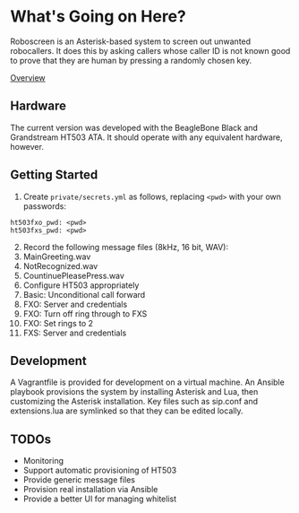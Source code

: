 # What's Going on Here?
Roboscreen is an Asterisk-based system to screen out unwanted robocallers. It does this by asking callers whose caller ID is not known good to prove that they are human by pressing a randomly chosen key.

[Overview](http://michaelpigg.github.io/roboscreen/pres)

## Hardware
The current version was developed with the BeagleBone Black and Grandstream HT503 ATA. It should operate with any equivalent hardware, however.

## Getting Started
1. Create `private/secrets.yml` as follows, replacing `<pwd>` with your own passwords:
```
ht503fxo_pwd: <pwd>
ht503fxs_pwd: <pwd>
```
2. Record the following message files (8kHz, 16 bit, WAV):
  1. MainGreeting.wav
  2. NotRecognized.wav
  3. CountinuePleasePress.wav
3. Configure HT503 appropriately
  1. Basic: Unconditional call forward
  1. FXO: Server and credentials
  1. FXO: Turn off ring through to FXS
  1. FXO: Set rings to 2
  1. FXS: Server and credentials

## Development
A Vagrantfile is provided for development on a virtual machine. An Ansible playbook provisions the system by installing Asterisk and Lua, then customizing the Asterisk installation. Key files such as sip.conf and extensions.lua are symlinked so that they can be edited locally.

## TODOs
* Monitoring
* Support automatic provisioning of HT503
* Provide generic message files
* Provision real installation via Ansible
* Provide a better UI for managing whitelist
